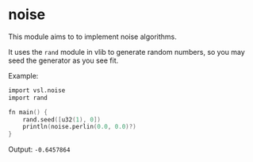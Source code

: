 # noise

This module aims to to implement noise algorithms.

It uses the `rand` module in vlib to generate random numbers,
so you may seed the generator as you see fit.

Example:
```v
import vsl.noise
import rand

fn main() {
	rand.seed([u32(1), 0])
	println(noise.perlin(0.0, 0.0)?)
}
```
Output: `-0.6457864`
